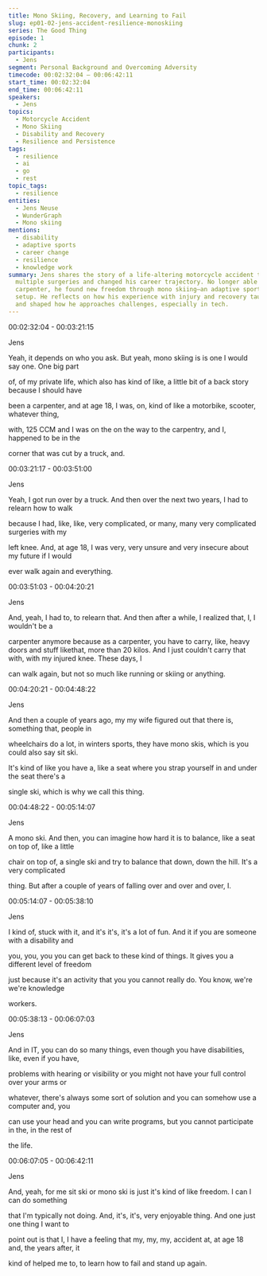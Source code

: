 ```yaml
---
title: Mono Skiing, Recovery, and Learning to Fail
slug: ep01-02-jens-accident-resilience-monoskiing
series: The Good Thing
episode: 1
chunk: 2
participants:
  - Jens
segment: Personal Background and Overcoming Adversity
timecode: 00:02:32:04 – 00:06:42:11
start_time: 00:02:32:04
end_time: 00:06:42:11
speakers:
  - Jens
topics:
  - Motorcycle Accident
  - Mono Skiing
  - Disability and Recovery
  - Resilience and Persistence
tags:
  - resilience
  - ai
  - go
  - rest
topic_tags:
  - resilience
entities:
  - Jens Neuse
  - WunderGraph
  - Mono skiing
mentions:
  - disability
  - adaptive sports
  - career change
  - resilience
  - knowledge work
summary: Jens shares the story of a life-altering motorcycle accident that led to
  multiple surgeries and changed his career trajectory. No longer able to become a
  carpenter, he found new freedom through mono skiing—an adaptive sport using a sit-ski
  setup. He reflects on how his experience with injury and recovery taught him resilience
  and shaped how he approaches challenges, especially in tech.
---
```




00:02:32:04 - 00:03:21:15

Jens

Yeah, it depends on who you ask. But yeah, mono skiing is is one I would say one. One big part

of, of my private life, which also has kind of like, a little bit of a back story because I should have

been a carpenter, and at age 18, I was, on, kind of like a motorbike, scooter, whatever thing,

with, 125 CCM and I was on the on the way to the carpentry, and I, happened to be in the

corner that was cut by a truck, and.

00:03:21:17 - 00:03:51:00

Jens

Yeah, I got run over by a truck. And then over the next two years, I had to relearn how to walk

because I had, like, like, very complicated, or many, many very complicated surgeries with my

left knee. And, at age 18, I was very, very unsure and very insecure about my future if I would

ever walk again and everything.

00:03:51:03 - 00:04:20:21

Jens

And, yeah, I had to, to relearn that. And then after a while, I realized that, I, I wouldn't be a

carpenter anymore because as a carpenter, you have to carry, like, heavy doors and stuff likethat, more than 20 kilos. And I just couldn't carry that with, with my injured knee. These days, I

can walk again, but not so much like running or skiing or anything.

00:04:20:21 - 00:04:48:22

Jens

And then a couple of years ago, my my wife figured out that there is, something that, people in

wheelchairs do a lot, in winters sports, they have mono skis, which is you could also say sit ski.

It's kind of like you have a, like a seat where you strap yourself in and under the seat there's a

single ski, which is why we call this thing.

00:04:48:22 - 00:05:14:07

Jens

A mono ski. And then, you can imagine how hard it is to balance, like a seat on top of, like a little

chair on top of, a single ski and try to balance that down, down the hill. It's a very complicated

thing. But after a couple of years of falling over and over and over, I.

00:05:14:07 - 00:05:38:10

Jens

I kind of, stuck with it, and it's it's, it's a lot of fun. And it if you are someone with a disability and

you, you, you you can get back to these kind of things. It gives you a different level of freedom

just because it's an activity that you you cannot really do. You know, we're we're knowledge

workers.

00:05:38:13 - 00:06:07:03

Jens

And in IT, you can do so many things, even though you have disabilities, like, even if you have,

problems with hearing or visibility or you might not have your full control over your arms or

whatever, there's always some sort of solution and you can somehow use a computer and, you

can use your head and you can write programs, but you cannot participate in the, in the rest of

the life.

00:06:07:05 - 00:06:42:11

Jens

And, yeah, for me sit ski or mono ski is just it's kind of like freedom. I can I can do something

that I'm typically not doing. And, it's, it's, very enjoyable thing. And one just one thing I want to

point out is that I, I have a feeling that my, my, my, accident at, at age 18 and, the years after, it

kind of helped me to, to learn how to fail and stand up again.